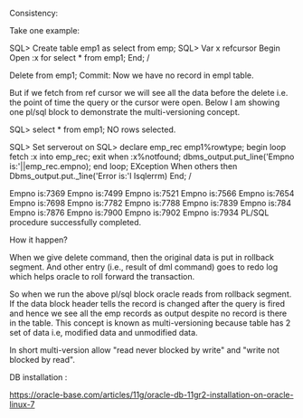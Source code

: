 Consistency:

Take one example:

SQL> Create table emp1 as select from emp;
SQL> Var x refcursor
Begin
Open :x for select * from emp1;
End;
/

Delete from emp1; Commit:
Now we have no record in empl table.

But if we fetch from ref cursor we will see all the data before the delete i.e. the point of time the query or the cursor were open. 
Below I am showing one pl/sql block to demonstrate the multi-versioning concept. 


SQL> select * from emp1;
NO rows selected.

SQL> Set serverout on
SQL> 
declare
emp_rec emp1%rowtype;
begin
loop
fetch :x into emp_rec;
exit when :x%notfound;
dbms_output.put_line('Empno is:'||emp_rec.empno);
end loop;
EXception
When others then
Dbms_output.put._1ine('Error is:'I Isqlerrm)
End;
/

Empno is:7369
Empno is:7499
Empno is:7521
Empno is:7566
Empno is:7654
Empno is:7698
Empno is:7782
Empno is:7788
Empno is:7839
Empno is:784
Empno is:7876
Empno is:7900
Empno is:7902
Empno is:7934
PL/SQL procedure successfully completed.

How it happen?

When we give delete command, then the original data is put in rollback segment. And other entry 
(i.e., result of dml command) goes to redo log which helps oracle to roll forward the transaction.

So when we run the above pl/sql block oracle reads from rollback segment. If the data block 
header tells the record is changed after the query is fired and hence we see all the emp records as 
output despite no record is there in the table. This concept is known as multi-versioning because
table has 2 set of data i.e, modified data and unmodified data.

In short multi-version allow "read never blocked by write" and "write not blocked by read".


DB installation :

https://oracle-base.com/articles/11g/oracle-db-11gr2-installation-on-oracle-linux-7




